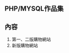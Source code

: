 PHP/MYSQL作品集
--------------------------------------------------------------
內容
---------------------------------------------------------------
1. 第一、二版購物網站
2. 新版購物網站

